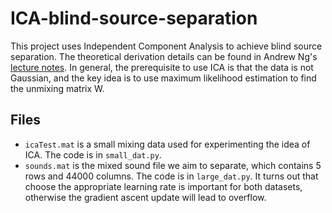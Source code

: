 # ICA-blind-source-separation
This project uses Independent Component Analysis to achieve blind source separation. The theoretical derivation details can be found in Andrew Ng's [lecture notes](http://cs229.stanford.edu/notes2020spring/cs229-notes11.pdf). In general, the prerequisite to use ICA is that the data is not Gaussian, and the key idea is to use maximum likelihood estimation to find the unmixing matrix W.
## Files
- `icaTest.mat` is a small mixing data used for experimenting the idea of ICA. The code is in `small_dat.py`.
- `sounds.mat` is the mixed sound file we aim to separate, which contains 5 rows and 44000 columns. The code is in `large_dat.py`. It turns out that choose the appropriate learning rate is important for both datasets, otherwise the gradient ascent update will lead to overflow.
